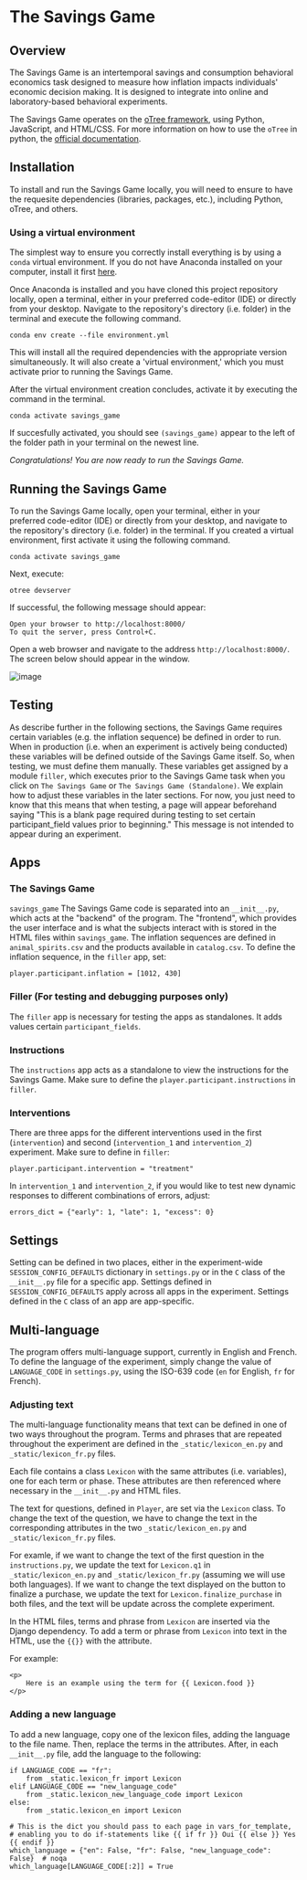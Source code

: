 # The Savings Game

## Overview
The Savings Game is an intertemporal savings and consumption behavioral economics task designed to measure how inflation impacts individuals' economic decision making. It is designed to integrate into online and laboratory-based behavioral experiments.

The Savings Game operates on the [oTree framework](https://www.otree.org/), using Python, JavaScript, and HTML/CSS. For more information on how to use the `oTree` in python, the [official documentation](https://otree.readthedocs.io/en/latest/index.html).

## Installation
To install and run the Savings Game locally, you will need to ensure to have the requesite dependencies (libraries, packages, etc.), including Python, oTree, and others.

### Using a virtual environment
The simplest way to ensure you correctly install everything is by using a `conda` virtual environment. If you do not have Anaconda installed on your computer, install it first [here](https://www.anaconda.com/download).

Once Anaconda is installed and you have cloned this project repository locally, open a terminal, either in your preferred code-editor (IDE) or directly from your desktop. Navigate to the repository's directory (i.e. folder) in the terminal and execute the following command.
```
conda env create --file environment.yml
```
This will install all the required dependencies with the appropriate version simultaneously. It will also create a 'virtual environment,' which you must activate prior to running the Savings Game.

After the virtual environment creation concludes, activate it by executing the command in the terminal.
```
conda activate savings_game
```
If succesfully activated, you should see `(savings_game)` appear to the left of the folder path in your terminal on the newest line. 

*Congratulations! You are now ready to run the Savings Game.*

## Running the Savings Game
To run the Savings Game locally, open your terminal, either in your preferred code-editor (IDE) or directly from your desktop, and navigate to the repository's directory (i.e. folder) in the terminal. If you created a virtual environment, first activate it using the following command.
```
conda activate savings_game
```

Next, execute:
```
otree devserver
```
If successful, the following message should appear:
```
Open your browser to http://localhost:8000/
To quit the server, press Control+C.
```

Open a web browser and navigate to the address `http://localhost:8000/`. The screen below should appear in the window.

![image](https://github.com/le-nate/the_savings_game/assets/99023298/e927dcb3-d6be-4091-bd96-fe6dd7213cb2)

## Testing
As describe further in the following sections, the Savings Game requires certain variables (e.g. the inflation sequence) be defined in order to run. When in production (i.e. when an experiment is actively being conducted) these variables will be defined outside of the Savings Game itself. So, when testing, we must define them manually. These variables get assigned by a module `filler`, which executes prior to the Savings Game task when you click on `The Savings Game` or `The Savings Game (Standalone)`. We explain how to adjust these variables in the later sections. For now, you just need to know that this means that when testing, a page will appear beforehand saying "This is a blank page required during testing to set certain participant_field values prior to beginning." This message is not intended to appear during an experiment.

## Apps
### The Savings Game
`savings_game`
The Savings Game code is separated into an `__init__.py`, which acts at the "backend" of the program. The "frontend", which provides the user interface and is what the subjects interact with is stored in the HTML files within `savings_game`. The inflation sequences are defined in `animal_spirits.csv` and the products available in `catalog.csv`. To define the inflation sequence, in the `filler` app, set: 
```
player.participant.inflation = [1012, 430]
```

### Filler (For testing and debugging purposes only)
The `filler` app is necessary for testing the apps as standalones. It adds values certain `participant_fields`.

### Instructions
The `instructions` app acts as a standalone to view the instructions for the Savings Game. Make sure to define the `player.participant.instructions` in `filler`.

### Interventions
There are three apps for the different interventions used in the first (`intervention`) and second (`intervention_1` and `intervention_2`) experiment. Make sure to define in `filler`:
```
player.participant.intervention = "treatment"
```

In `intervention_1` and `intervention_2`, if you would like to test new dynamic responses to different combinations of errors, adjust:
```
errors_dict = {"early": 1, "late": 1, "excess": 0}
```

## Settings
Setting can be defined in two places, either in the experiment-wide `SESSION_CONFIG_DEFAULTS` dictionary in `settings.py` or in the `C` class of the `__init__.py` file for a specific app. Settings defined in `SESSION_CONFIG_DEFAULTS` apply across all apps in the experiment. Settings defined in the `C` class of an app are app-specific.

## Multi-language
The program offers multi-language support, currently in English and French. To define the language of the experiment, simply change the value of `LANGUAGE_CODE` in `settings.py`, using the ISO-639 code (`en` for English, `fr` for French).

### Adjusting text
The multi-language functionality means that text can be defined in one of two ways throughout the program. Terms and phrases that are repeated throughout the experiment are defined in the `_static/lexicon_en.py` and `_static/lexicon_fr.py` files.

Each file contains a class `Lexicon` with the same attributes (i.e. variables), one for each term or phase. These attributes are then referenced where necessary in the `__init__.py` and HTML files.

The text for questions, defined in `Player`, are set via the `Lexicon` class. To change the text of the question, we have to change the text in the corresponding attributes in the two `_static/lexicon_en.py` and `_static/lexicon_fr.py` files.

For examle, if we want to change the text of the first question in the `instructions.py`, we update the text for `Lexicon.q1` in `_static/lexicon_en.py` and `_static/lexicon_fr.py` (assuming we will use both languages). If we want to change the text displayed on the button to finalize a purchase, we update the text for `Lexicon.finalize_purchase` in both files, and the text will be update across the complete experiment. 

In the HTML files, terms and phrase from `Lexicon` are inserted via the Django dependency. To add a term or phrase from `Lexicon` into text in the HTML, use the `{{}}` with the attribute.

For example:
```
<p>
    Here is an example using the term for {{ Lexicon.food }}
</p>
```

### Adding a new language
To add a new language, copy one of the lexicon files, adding the language to the file name. Then, replace the terms in the attributes. 
After, in each `__init__.py` file, add the language to the following:
```
if LANGUAGE_CODE == "fr":
    from _static.lexicon_fr import Lexicon
elif LANGUAGE_C0DE == "new_language_code"
    from _static.lexicon_new_language_code import Lexicon
else:
    from _static.lexicon_en import Lexicon

# This is the dict you should pass to each page in vars_for_template,
# enabling you to do if-statements like {{ if fr }} Oui {{ else }} Yes {{ endif }}
which_language = {"en": False, "fr": False, "new_language_code": False}  # noqa
which_language[LANGUAGE_CODE[:2]] = True
```